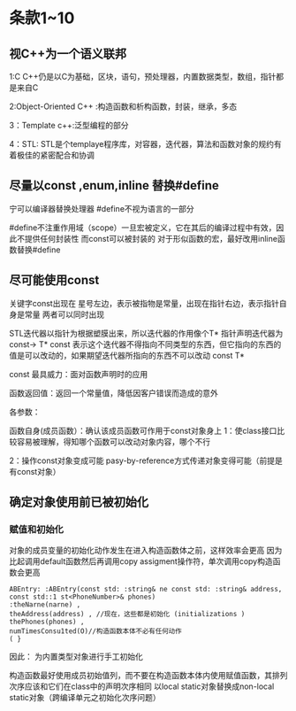 # 条款1~10

## 视C++为一个语义联邦

1:C C++仍是以C为基础，区块，语句，预处理器，内置数据类型，数组，指针都是来自C

2:Object-Oriented C++ :构造函数和析构函数，封装，继承，多态

3：Template c++:泛型编程的部分

4：STL: STL是个templaye程序库，对容器，迭代器，算法和函数对象的规约有着极佳的紧密配合和协调

## 尽量以const ,enum,inline 替换#define

宁可以编译器替换处理器
#define不视为语言的一部分

#define不注重作用域（scope）一旦宏被定义，它在其后的编译过程中有效，因此不提供任何封装性
而const可以被封装的
对于形似函数的宏，最好改用inline函数替换#define

## 尽可能使用const


关键字const出现在 星号左边，表示被指物是常量，出现在指针右边，表示指针自身是常量
两者可以同时出现

STL迭代器以指针为根据塑膜出来，所以迭代器的作用像个T* 指针声明迭代器为const-> T* const
表示这个迭代器不得指向不同类型的东西，但它指向的东西的值是可以改动的，如果期望迭代器所指向的东西不可以改动
const T*

const 最具威力：面对函数声明时的应用

函数返回值：返回一个常量值，降低因客户错误而造成的意外

各参数：

函数自身(成员函数）：确认该成员函数可作用于const对象身上
1：使class接口比较容易被理解，得知哪个函数可以改动对象内容，哪个不行

2：操作const对象变成可能 pasy-by-reference方式传递对象变得可能（前提是有const对象）

## 确定对象使用前已被初始化

### 赋值和初始化
对象的成员变量的初始化动作发生在进入构造函数体之前，这样效率会更高
因为比起调用default函数然后再调用copy assigment操作符，单次调用copy构造函数会更高
```
ABEntry: :ABEntry(const std: :string& ne const std: :string& address,
const std::1 st<PhoneNumber>& phones)
:theNarne(narne) ,
theAddress(address) , //现在，这些都是初始化 (initializations )
thePhones(phones) ,
numTimesConsu1ted(O)//构造函数本体不必有任何动作
( }
```
因此：
为内置类型对象进行手工初始化

构造函数最好使用成员初始值列，而不要在构造函数本体内使用赋值函数，其排列次序应该和它们在class中的声明次序相同
以local static对象替换成non-local static对象（跨编译单元之初始化次序问题）





